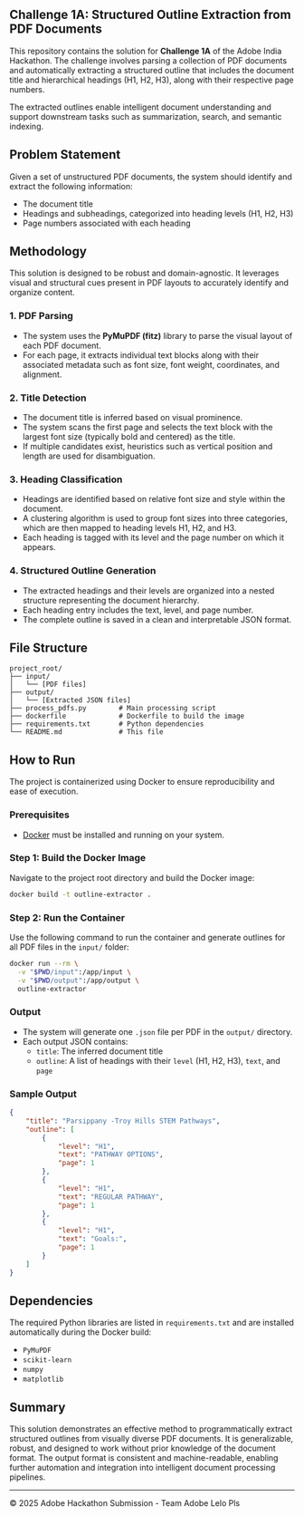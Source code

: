 ## Challenge 1A: Structured Outline Extraction from PDF Documents

This repository contains the solution for **Challenge 1A** of the Adobe India Hackathon. The challenge involves parsing a collection of PDF documents and automatically extracting a structured outline that includes the document title and hierarchical headings (H1, H2, H3), along with their respective page numbers.

The extracted outlines enable intelligent document understanding and support downstream tasks such as summarization, search, and semantic indexing.

## Problem Statement

Given a set of unstructured PDF documents, the system should identify and extract the following information:

- The document title
- Headings and subheadings, categorized into heading levels (H1, H2, H3)
- Page numbers associated with each heading

## Methodology

This solution is designed to be robust and domain-agnostic. It leverages visual and structural cues present in PDF layouts to accurately identify and organize content.

### 1. PDF Parsing

- The system uses the **PyMuPDF (fitz)** library to parse the visual layout of each PDF document.
- For each page, it extracts individual text blocks along with their associated metadata such as font size, font weight, coordinates, and alignment.

### 2. Title Detection

- The document title is inferred based on visual prominence.
- The system scans the first page and selects the text block with the largest font size (typically bold and centered) as the title.
- If multiple candidates exist, heuristics such as vertical position and length are used for disambiguation.

### 3. Heading Classification

- Headings are identified based on relative font size and style within the document.
- A clustering algorithm is used to group font sizes into three categories, which are then mapped to heading levels H1, H2, and H3.
- Each heading is tagged with its level and the page number on which it appears.

### 4. Structured Outline Generation

- The extracted headings and their levels are organized into a nested structure representing the document hierarchy.
- Each heading entry includes the text, level, and page number.
- The complete outline is saved in a clean and interpretable JSON format.

## File Structure

```text
project_root/
├── input/
│   └── [PDF files]
├── output/
│   └── [Extracted JSON files]
├── process_pdfs.py        # Main processing script
├── dockerfile             # Dockerfile to build the image
├── requirements.txt       # Python dependencies
└── README.md              # This file
```

## How to Run

The project is containerized using Docker to ensure reproducibility and ease of execution.

### Prerequisites

- [Docker](https://www.docker.com/get-started) must be installed and running on your system.

### Step 1: Build the Docker Image

Navigate to the project root directory and build the Docker image:

```bash
docker build -t outline-extractor .
```

### Step 2: Run the Container

Use the following command to run the container and generate outlines for all PDF files in the `input/` folder:

```bash
docker run --rm \
  -v "$PWD/input":/app/input \
  -v "$PWD/output":/app/output \
  outline-extractor
```

### Output

- The system will generate one `.json` file per PDF in the `output/` directory.
- Each output JSON contains:
  - `title`: The inferred document title
  - `outline`: A list of headings with their `level` (H1, H2, H3), `text`, and `page`

### Sample Output

```json
{
    "title": "Parsippany -Troy Hills STEM Pathways",
    "outline": [
        {
            "level": "H1",
            "text": "PATHWAY OPTIONS",
            "page": 1
        },
        {
            "level": "H1",
            "text": "REGULAR PATHWAY",
            "page": 1
        },
        {
            "level": "H1",
            "text": "Goals:",
            "page": 1
        }
    ]
}
```

## Dependencies

The required Python libraries are listed in `requirements.txt` and are installed automatically during the Docker build:

- `PyMuPDF`
- `scikit-learn`
- `numpy`
- `matplotlib`

## Summary

This solution demonstrates an effective method to programmatically extract structured outlines from visually diverse PDF documents. It is generalizable, robust, and designed to work without prior knowledge of the document format. The output format is consistent and machine-readable, enabling further automation and integration into intelligent document processing pipelines.

---

© 2025 Adobe Hackathon Submission - Team Adobe Lelo Pls